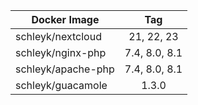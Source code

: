 
| Docker Image        |      Tag                           |
|---------------------|:----------------------------------:|
| schleyk/nextcloud   | 21, 22, 23                         |
| schleyk/nginx-php   | 7.4, 8.0, 8.1                      |
| schleyk/apache-php  | 7.4, 8.0, 8.1                      |
| schleyk/guacamole   | 1.3.0                              |
